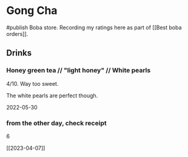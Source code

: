 # Gong Cha
#publish 
Boba store. Recording my ratings here as part of [[Best boba orders]].

## Drinks
### Honey green tea // "light honey" // White pearls
4/10. Way too sweet.

The white pearls are perfect though.

2022-05-30

### from the other day, check receipt
6

[[2023-04-07]]